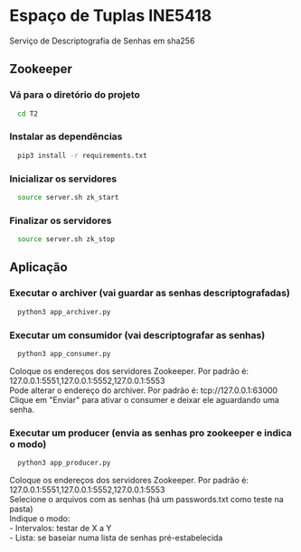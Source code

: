 
# Espaço de Tuplas INE5418

Serviço de Descriptografia de Senhas em sha256

## Zookeeper

### Vá para o diretório do projeto

```bash
  cd T2
```

### Instalar as dependências

```bash
  pip3 install -r requirements.txt
```

### Inicializar os servidores

```bash
  source server.sh zk_start
```

### Finalizar os servidores

```bash
  source server.sh zk_stop
```

## Aplicação

### Executar o archiver (vai guardar as senhas descriptografadas)

```bash
  python3 app_archiver.py
```

### Executar um consumidor (vai descriptografar as senhas)

```bash
  python3 app_consumer.py
```
  Coloque os endereços dos servidores Zookeeper. Por padrão é: 127.0.0.1:5551,127.0.0.1:5552,127.0.0.1:5553 <br />
  Pode alterar o endereço do archiver. Por padrão é: tcp://127.0.0.1:63000 <br />
  Clique em "Enviar" para ativar o consumer e deixar ele aguardando uma senha. <br />

### Executar um producer (envia as senhas pro zookeeper e indica o modo)

```bash
  python3 app_producer.py
```
  Coloque os endereços dos servidores Zookeeper. Por padrão é: 127.0.0.1:5551,127.0.0.1:5552,127.0.0.1:5553 <br />
  Selecione o arquivos com as senhas (há um passwords.txt como teste na pasta) <br />
  Indique o modo: <br />
    - Intervalos: testar de X a Y <br />
    - Lista: se baseiar numa lista de senhas pré-estabelecida <br />
